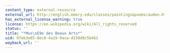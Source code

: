 ```yaml
---
content_type: external-resource
external_url: http://english.emory.edu/classes/paintings&poems/auden.html
has_external_license_warning: true
license: https://en.wikipedia.org/wiki/All_rights_reserved
status: ''
title: "*Mus\xE9e des Beaux Arts*"
uid: 8feb3e85-0ec8-4a19-9aca-d150d8c5b4b1
wayback_url: ''
---
```

